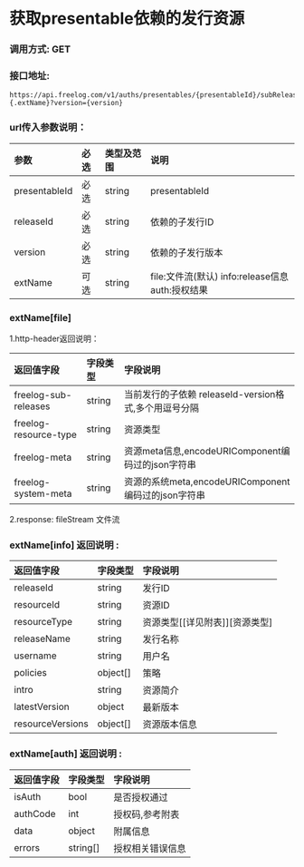 # 获取presentable依赖的发行资源

### 调用方式: GET

### 接口地址:

```
https://api.freelog.com/v1/auths/presentables/{presentableId}/subRelease/{releaseId}{.extName}?version={version}

```

### url传入参数说明：

| 参数 | 必选 | 类型及范围 | 说明 |
| :--- | :--- | :--- | :--- |
| presentableId | 必选 | string | presentableId |
| releaseId | 必选 | string | 依赖的子发行ID |
| version | 必选 | string | 依赖的子发行版本 |
| extName | 可选 | string | file:文件流(默认) info:release信息 auth:授权结果 |


### extName[file]

1.http-header返回说明：

| 返回值字段 | 字段类型 | 字段说明 |
| :--- | :--- | :--- |
| freelog-sub-releases | string | 当前发行的子依赖 releaseId-version格式,多个用逗号分隔 |
| freelog-resource-type | string | 资源类型 |
| freelog-meta | string | 资源meta信息,encodeURIComponent编码过的json字符串 |
| freelog-system-meta | string | 资源的系统meta,encodeURIComponent编码过的json字符串 |

2.response:
  fileStream 文件流

 ### extName[info] 返回说明 :

| 返回值字段 | 字段类型 | 字段说明 |
| :--- | :--- | :--- |
| releaseId | string | 发行ID |
| resourceId | string | 资源ID |
| resourceType | string | 资源类型[[详见附表]][资源类型] |
| releaseName | string | 发行名称 |
| username	| string| 用户名 |
| policies|object[]|策略 |
| intro|string|资源简介 |
| latestVersion|object|最新版本 |
| resourceVersions|object[]|资源版本信息 |

 ### extName[auth] 返回说明 :

| 返回值字段 | 字段类型 | 字段说明 |
| :--- | :--- | :--- |
| isAuth | bool | 是否授权通过 |
| authCode | int | 授权码,参考附表 |
| data | object | 附属信息 |
| errors | string[] | 授权相关错误信息 |